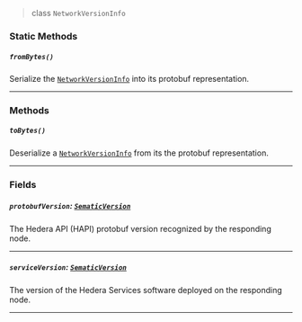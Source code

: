 > class `NetworkVersionInfo`

### Static Methods

##### `fromBytes()`

Serialize the [`NetworkVersionInfo`](#) into its protobuf representation.

---

### Methods

##### `toBytes()`

Deserialize a [`NetworkVersionInfo`](#) from its the protobuf representation.

---

### Fields

##### `protobufVersion`: [`SematicVersion`](reference/network/SematicVersion.md)

The Hedera API (HAPI) protobuf version recognized by the responding node.

---

##### `serviceVersion`: [`SematicVersion`](reference/network/SematicVersion.md)

The version of the Hedera Services software deployed on the responding node.

---
